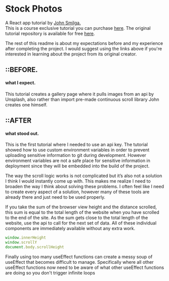 [john smilga lesson git]: https://github.com/john-smilga/react-projects/tree/master/19-stock-photos
[john smilga lesson]: https://www.udemy.com/course/react-tutorial-and-projects-course/
[john smilga]: https://www.johnsmilga.com/

# Stock Photos

A React app tutorial by [John Smilga.][john smilga]  
This is a course exclusive tutorial you can purchase [here][john smilga lesson]. The original tutorial repository is available for free [here][john smilga lesson git].

The rest of this readme is about my expectations before and my experience after completing the project. I would suggest using the links above if you're interested in learning about the project from its original creator.

## ::BEFORE.

#### what I expect.

This tutorial creates a gallery page where it pulls images from an api by Unsplash, also rather than import pre-made continuous scroll library John creates one himself.

## ::AFTER
#### what stood out.

This is the first tutorial where I needed to use an api key. The tutorial showed how to use custom environment variables in order to prevent uploading sensitive information to git during development. However environment variables are not a safe place for sensitive information in deployment since they will be embedded into the build of the project.

The way the scroll logic works is not complicated but it’s also not a solution I think I would instantly come up with. This makes me realize I need to broaden the way I think about solving these problems. I often feel like I need to create every aspect of a solution, however many of these tools are already there and just need to be used properly.

If you take the sum of the browser view height and the distance scrolled, this sum is equal to the total length of the website when you have scrolled to the end of the site. As the sum gets close to the total length of the website, use the api to call for the next set of data. All of these individual components are immediately available without any extra work.

```javascript
window.innerHeight
window.scrollY
document.body.scrollHeight
```

Finally using too many useEffect functions can create a messy soup of useEffect that becomes difficult to manage. Specifically where all other useEffect functions now need to be aware of what other useEffect functions are doing so you don't trigger infinite loops
